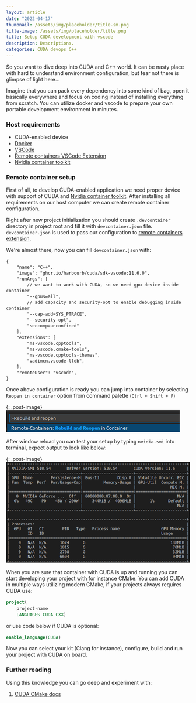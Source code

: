```yaml
---
layout: article
date: "2022-04-17"
thumbnail: /assets/img/placeholder/title-sm.png
title-image: /assets/img/placeholder/title.png
title: Setup CUDA development with vscode
description: Descriptions.
categories: CUDA devops C++
---
```


So you want to dive deep into CUDA and C++ world.
It can be nasty place with hard to understand environment configuration, but fear not there is glimpse of light here...

Imagine that you can pack every dependency into some kind of bag, open it basically everywhere and focus on coding instead of installing everything from scratch.
You can utilize docker and vscode to prepare your own portable development environment in minutes.

### Host requirements
* CUDA-enabled device
* [Docker](https://www.docker.com/)
* [VSCode](https://code.visualstudio.com/)
* [Remote containers VSCode Extension](https://code.visualstudio.com/docs/remote/containers)
* [Nvidia container toolkit](https://docs.nvidia.com/datacenter/cloud-native/container-toolkit/install-guide.html)

### Remote container setup

First of all, to develop CUDA-enabled application we need proper device with support of CUDA and [Nvidia container toolkit](https://docs.nvidia.com/datacenter/cloud-native/container-toolkit/install-guide.html).
After installing all requirements on our host computer we can create remote container configuration.

Right after new project initialization you should create `.devcontainer` directory in project root and fill it with `devcontainer.json` file.
`devcontainer.json` is used to pass our configuration to [remote containers extension](https://code.visualstudio.com/docs/remote/containers).

We're almost there, now you can fill `devcontainer.json` with:    
```jsonc
{
    "name": "C++",
    "image": "ghcr.io/harbourb/cuda/sdk-vscode:11.6.0",
    "runArgs": [
        // we want to work with CUDA, so we need gpu device inside container
        "--gpus=all",
        // add capacity and security-opt to enable debugging inside container
        "--cap-add=SYS_PTRACE",
        "--security-opt",
        "seccomp=unconfined"
    ],
    "extensions": [
        "ms-vscode.cpptools",
        "ms-vscode.cmake-tools",
        "ms-vscode.cpptools-themes",
        "vadimcn.vscode-lldb",
    ],
    "remoteUser": "vscode",
}
```

Once above configuration is ready you can jump into container by selecting `Reopen in container` option from command palette (`Ctrl + Shift + P`)    

{: .post-image}
![Reopen in container example](../../assets/img/20220417/reopen-in-container.png)    

After window reload you can test your setup by typing `nvidia-smi` into terminal, expect output to look like below:    

{: .post-image}
![nvidia-smi](../../assets/img/20220417/nvidia-smi.png)

When you are sure that container with CUDA is up and running you can start developing your project with for instance CMake.
You can add CUDA in multiple ways utilizing modern CMake, if your projects always requires CUDA use:    
```cmake
project(
    project-name
    LANGUAGES CUDA CXX)
```
or use code below if CUDA is optional:    
```cmake
enable_language(CUDA)
```

Now you can select your kit (Clang for instance), configure, build and run your project with CUDA on board.

### Further reading
Using this knowledge you can go deep and experiment with:
1. [CUDA CMake docs](https://cliutils.gitlab.io/modern-cmake/chapters/packages/CUDA.html)